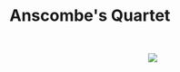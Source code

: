 # Anscombe's Quartet
<br/>
<p align="center">	
	<img src="https://raw.github.com/Jawbone/anscombe-quartet-ios/master/Screenshots/main.png">
</p>